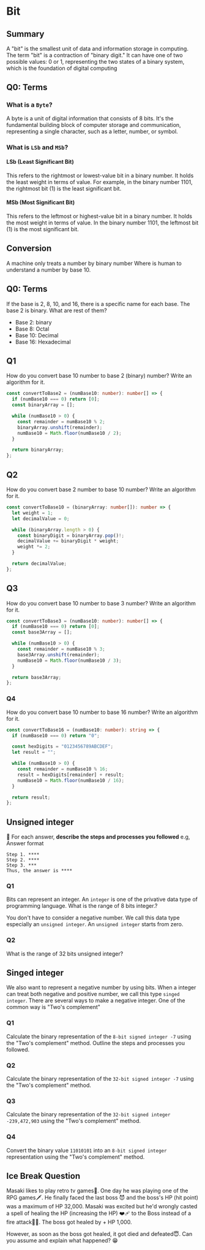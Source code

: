 
# Bit

## Summary
A "bit" is the smallest unit of data and information storage in computing. The term "bit" is a contraction of "binary digit." It can have one of two possible values: 0 or 1, representing the two states of a binary system, which is the foundation of digital computing

## Q0: Terms
### What is a `Byte`?
A byte is a unit of digital information that consists of 8 bits. It's the fundamental building block of computer storage and communication, representing a single character, such as a letter, number, or symbol. 

### What is `LSb` and `MSb`?

#### LSb (Least Significant Bit)
This refers to the rightmost or lowest-value bit in a binary number. It holds the least weight in terms of value. For example, in the binary number 1101, the rightmost bit (1) is the least significant bit.

#### MSb (Most Significant Bit)
This refers to the leftmost or highest-value bit in a binary number. It holds the most weight in terms of value. In the binary number 1101, the leftmost bit (1) is the most significant bit.

## Conversion

A machine only treats a number by binary number Where is human to understand a number by base 10.

## Q0: Terms

If the base is 2, 8, 10, and 16, there is a specific name for each base. The base 2 is binary. What are rest of them?

- Base 2: binary
- Base 8: Octal
- Base 10: Decimal
- Base 16: Hexadecimal

## Q1
How do you convert base 10 number to base 2 (binary) number? Write an algorithm for it. 
```ts
const convertToBase2 = (numBase10: number): number[] => {
  if (numBase10 === 0) return [0];
  const binaryArray = [];

  while (numBase10 > 0) {
    const remainder = numBase10 % 2;
    binaryArray.unshift(remainder);
    numBase10 = Math.floor(numBase10 / 2);
  }

  return binaryArray;
};
```
## Q2
How do you convert base 2 number to base 10 number? Write an algorithm for it. 

```ts
const convertToBase10 = (binaryArray: number[]): number => {
  let weight = 1;
  let decimalValue = 0;

  while (binaryArray.length > 0) {
    const binaryDigit = binaryArray.pop()!;
    decimalValue += binaryDigit * weight;
    weight *= 2;
  }

  return decimalValue;
};
```

## Q3
How do you convert base 10 number to base 3 number? Write an algorithm for it. 

```ts
const convertToBase3 = (numBase10: number): number[] => {
  if (numBase10 === 0) return [0];
  const base3Array = [];

  while (numBase10 > 0) {
    const remainder = numBase10 % 3;
    base3Array.unshift(remainder);
    numBase10 = Math.floor(numBase10 / 3);
  }

  return base3Array;
};
```

### Q4
How do you convert base 10 number to base 16 number? Write an algorithm for it. 

```ts
const convertToBase16 = (numBase10: number): string => {
  if (numBase10 === 0) return "0";

  const hexDigits = "0123456789ABCDEF";
  let result = "";

  while (numBase10 > 0) {
    const remainder = numBase10 % 16;
    result = hexDigits[remainder] + result;
    numBase10 = Math.floor(numBase10 / 16);
  }

  return result;
};
```

## Unsigned integer

🚀 For each answer, **describe the steps and processes you followed**
e.g, Answer format

```
Step 1. ****
Step 2. ****
Step 3. ***
Thus, the answer is ****
```

### Q1
Bits can represent an integer. An `integer` is one of the privative data type of programming language.
What is the range of 8 bits integer.?

You don't have to consider a negative number. We call this data type especially an `unsigned integer`.
An `unsigned integer` starts from zero.

### Q2
What is the range of 32 bits unsigned integer?

## Singed integer

We also want to represent a negative number by using bits.
When a integer can treat both negative and positive number, we call this type `singed integer`. There are several ways to make a negative integer. One of the common way is "Two's complement"


### Q1
Calculate the binary representation of the `8-bit signed integer -7` using the "Two's complement" method. Outline the steps and processes you followed.

### Q2
Calculate the binary representation of the `32-bit signed integer -7` using the "Two's complement" method. 
### Q3
Calculate the binary representation of the `32-bit signed integer -239,472,903` using the "Two's complement" method.

### Q4
Convert the binary value `11010101` into an `8-bit signed integer` representation using the "Two's complement" method.


## Ice Break Question

Masaki likes to play retro tv games👾. One day he was playing one of the RPG games🗡️. He finally faced the last boss 😈 and the boss's HP (hit point) was a maximum of HP 32,000. Masaki was excited but he'd wrongly casted a spell of healing the HP (increasing the HP) ❤️‍🩹 to the Boss instead of a fire attack🧙‍♂️. The boss got healed by + HP 1,000. 

However, as soon as the boss got healed, it got died and defeated😇. Can you assume and explain what happened? 😁


<!-- [Integer overflow](https://en.wikipedia.org/wiki/Integer_overflow) 

---
## Bitwise operation

Bitwise operations are fundamental operations performed on individual bits (binary digits) within a binary representation of data. 

There are several common bitwise operations:

- AND (&): This operation performs a logical AND between corresponding bits of two operands. The result is 1 only if both bits are 1.

- OR (|): This operation performs a logical OR between corresponding bits of two operands. The result is 1 if at least one of the bits is 1.

- XOR (^): This operation performs a logical XOR (exclusive OR) between corresponding bits of two operands. The result is 1 if the bits are different.

- NOT (~): This operation performs a bitwise negation on each bit of the operand, flipping 0s to 1s and 1s to 0s.

- Left Shift (<<): This operation shifts the bits of a number to the left by a specified number of positions. This effectively multiplies the number by 2 to the power of the shift amount.

- Right Shift (>>): This operation shifts the bits of a number to the right by a specified number of positions. This effectively divides the number by 2 to the power of the shift amount.
-->